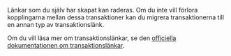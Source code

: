 Länkar som du själv har skapat kan raderas. Om du inte vill förlora kopplingarna mellan dessa transaktioner kan du migrera transaktionerna till en annan typ av transaktionslänk.

Om du vill läsa mer om transaktionslänkar, se den [officiella dokumentationen om transaktionslänkar](https://docs.firefly-iii.org/advanced-concepts/links).